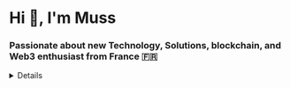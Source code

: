 <h1>Hi 👋, I'm Muss</h1>
<h3>Passionate about new Technology, Solutions, blockchain, and Web3 enthusiast from France 🇫🇷</h3>

<details>

## About Me 🙋‍♂️
<!-- <p align="left"> <a href="https://twitter.com/tho6666" target="blank"><img src="https://img.shields.io/twitter/follow/tho6666?logo=twitter&style=for-the-badge" alt="@Tho6666" /></a> </p> -->

- 🔭 I’m currently working on **open source project Gnoland blockchain**

- 🌱 I’m currently learning **blockchain and web3**

<!-- - 👯 I’m looking to collaborate on **GNO** -->

- 💬 About Me : **A relentless explorer in the realm of technology, I thrive on the challenge of mastering new tools and frameworks. With a passion for blockchain and Web3, I aim to push the boundaries of what's possible and contribute to the ever-evolving tech landscape.**


<!-- <h3 align="left">Connect with me:</h3>
<p align="left">
<!-- <a href="https://twitter.com/" target="blank"><img align="center" src="https://raw.githubusercontent.com/rahuldkjain/github-profile-readme-generator/master/src/images/icons/Social/twitter.svg" alt="tho6666" height="30" width="40" /></a> -->
</p>
</p>

<hr />
<h3 align="left">Tools and Languages:</h3>

<div align="left">
  <img src="https://cdn.jsdelivr.net/gh/devicons/devicon/icons/go/go-original.svg" height="40" alt="go logo"  />
  <img width="12" />
  <img src="https://cdn.jsdelivr.net/gh/devicons/devicon/icons/javascript/javascript-original.svg" height="40" alt="javascript logo"  />
  <img width="12" />
  <img src="https://cdn.jsdelivr.net/gh/devicons/devicon/icons/html5/html5-original.svg" height="40" alt="html logo"  />
  <img width="12" />
  <img src="https://cdn.jsdelivr.net/gh/devicons/devicon/icons/css3/css3-original.svg" height="40" alt="css logo"  />
  <img width="12" />
  <img src="https://cdn.jsdelivr.net/gh/devicons/devicon/icons/react/react-original.svg" height="40" alt="react logo"  />
  <img width="12" />
  <div style="background-color: white; display: inline-block; padding: 5px;">
    <img src="https://upload.wikimedia.org/wikipedia/commons/d/d5/Rust_programming_language_black_logo.svg" height="40" alt="rust logo" />
  </div>
  <img width="12" />
  <img src="https://cdn.jsdelivr.net/gh/devicons/devicon/icons/c/c-original.svg" height="40" alt="c logo"  />
  <img width="12" />
  <img src="https://cdn.jsdelivr.net/gh/devicons/devicon/icons/linux/linux-original.svg" height="40" alt="linux logo"  />
</div>

###

<br>

## 📊 Stats
<div style="display: flex; justify-content: center; align-items: center;">
    <p>
        <img align="left" src="https://github-readme-stats.vercel.app/api/top-langs?username=mous1985&show_icons=true&locale=en&layout=compact&theme=radical&border_radius=20" alt="muss" />
    </p>
    <p>
        <img align="right" src="https://github-readme-stats.vercel.app/api?username=mous1985&show_icons=true&locale=en&theme=radical&border_radius=40&show=reviews,discussions_started,discussions_answered,prs_merged,prs_merged_percentage" alt="muss" />
    </p>
</div>

<!-- <p><img align="center" src="https://github-readme-streak-stats.herokuapp.com/?user=muss&theme=radical&border_radius=40&card_width=350" alt="muss" /></p> -->

<!-- <p align="left"> <a href="https://github.com/ryo-ma/github-profile-trophy"><img src="https://github-profile-trophy.vercel.app/?username=muss&theme=onedark" alt="muss" /></a> </p> -->
